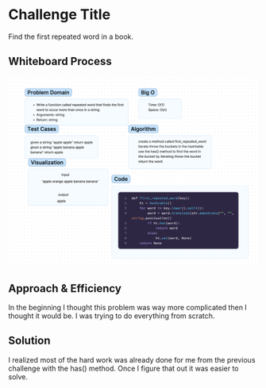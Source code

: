 # Challenge Title
Find the first repeated word in a book.

## Whiteboard Process
![hashtable repeated word](../code_challenges/assets/CodeChallenge31.png)


## Approach & Efficiency
In the beginning I thought this problem was way more complicated then I thought it would be. I was
trying to do everything from scratch.

## Solution
I realized most of the hard work was already done for me from the previous challenge with the has() method.
Once I figure that out it was easier to solve.
